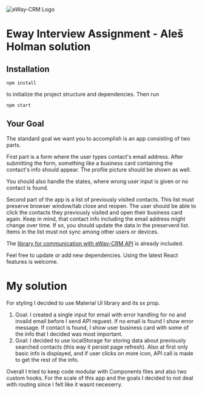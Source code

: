 ![eWay-CRM Logo](https://www.eway-crm.com/wp-content/themes/eway/img/logo_new-new.svg)

# Eway Interview Assignment - Aleš Holman solution

## Installation

```
npm install
```

to initialize the project structure and dependencies. Then run

```
npm start
```

## Your Goal

The standard goal we want you to accomplish is an app consisting of two parts.

First part is a form where the user types contact's email address. After submitting the form, something like a business card containing the contact's info should appear. The profile picture should be shown as well.

You should also handle the states, where wrong user input is given or no contact is found.

Second part of the app is a list of previously visited contacts. This list must preserve browser window/tab close and reopen. The user should be able to click the contacts they previously visited and open their business card again. Keep in mind, that contact info including the email address might change over time. If so, you should update the data in the preserverd list. Items in the list must not sync among other users or devices.

The [library for communication with eWay-CRM API](https://github.com/eway-crm/js-lib) is already included.

Feel free to update or add new dependencies. Using the latest React features is welcome.

# My solution

For styling I decided to use Material UI library and its sx prop.

1.  Goal:
    I created a single input for email with error handling for no and invalid email before I send API reguest. If no email is found I show error message.
    If contact is found, I show user business card with some of the info that I decided was most important.
2.  Goal:
    I decided to use localStorage for storing data about previously searched contacts (this way it persist page refresh). Also at first only basic info is displayed, and if user clicks on more icon, API call is made to get the rest of the info.

Overall I tried to keep code modular with Components files and also two custom hooks. For the scale of this app and the goals I decided to not deal with routing since I felt like it wasnt neceserry.
